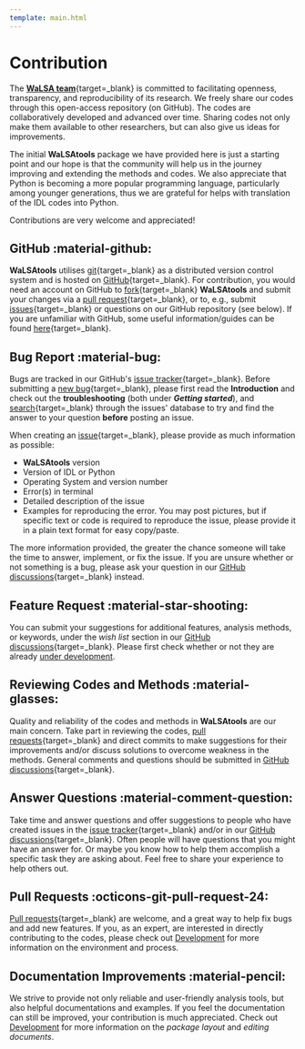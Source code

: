 ```yaml
---
template: main.html
---
```


# Contribution

The [**WaLSA team**][8]{target=_blank} is committed to facilitating openness, transparency, and reproducibility of its research. We freely share our codes through this open-access repository (on GitHub). The codes are collaboratively developed and advanced over time. Sharing codes not only make them available to other researchers, but can also give us ideas for improvements. 

The initial **WaLSAtools** package we have provided here is just a starting point and our hope is that the community will help us in the journey improving and extending the methods and codes. We also appreciate that Python is becoming a more popular programming language, particularly among younger generations, thus we are grateful for helps with translation of the IDL codes into Python.

Contributions are very welcome and appreciated!

## GitHub :material-github:

**WaLSAtools** utilises [git][10]{target=_blank} as a distributed version control system and is hosted on [GitHub][11]{target=_blank}. For contribution, you would need an account on GitHub to [fork][14]{target=_blank} **WaLSAtools** and submit your changes via a [pull request][15]{target=_blank}, or to, e.g., submit [issues][16]{target=_blank} or questions on our GitHub repository (see below). If you are unfamiliar with GitHub, some useful information/guides can be found [here][12]{target=_blank}.

## Bug Report :material-bug:

Bugs are tracked in our GitHub's [issue tracker][4]{target=_blank}. Before submitting a [new bug][5]{target=_blank}, please first read the **Introduction** and check out the **troubleshooting** (both under ***Getting started***), and [search][4]{target=_blank} through the issues' database to try and find the answer to your question **before** posting an issue.

When creating an [issue][5]{target=_blank}, please provide as much information as possible:

  - **WaLSAtools** version
  - Version of IDL or Python
  - Operating System and version number
  - Error(s) in terminal
  - Detailed description of the issue
  - Examples for reproducing the error. You may post pictures, but if specific text or code is required to reproduce the issue, please provide it in a plain text format for easy copy/paste.

The more information provided, the greater the chance someone will take the time to answer, implement, or fix the issue. If you are unsure whether or not something is a bug, please ask your question in our [GitHub discussions][3]{target=_blank} instead.

## Feature Request :material-star-shooting:

You can submit your suggestions for additional features, analysis methods, or keywords, under the *wish list* section in our [GitHub discussions][6]{target=_blank}. Please first check whether or not they are already [under development][17].

## Reviewing Codes and Methods :material-glasses:

Quality and reliability of the codes and methods in **WaLSAtools** are our main concern. Take part in reviewing the codes, [pull requests][9]{target=_blank} and direct commits to make suggestions for their improvements and/or discuss solutions to overcome weakness in the methods. General comments and questions should be submitted in [GitHub discussions][3]{target=_blank}.

## Answer Questions :material-comment-question:

Take time and answer questions and offer suggestions to people who have created issues in the [issue tracker][4]{target=_blank} and/or in our [GitHub discussions][3]{target=_blank}. Often people
will have questions that you might have an answer for.  Or maybe you know how to help them accomplish a specific task
they are asking about. Feel free to share your experience to help others out.

## Pull Requests :octicons-git-pull-request-24:

[Pull requests][9]{target=_blank} are welcome, and a great way to help fix bugs and add new features. If you, as an expert, are interested in directly
contributing to the codes, please check out [Development][7] for more information on the environment and process.

## Documentation Improvements :material-pencil:

We strive to provide not only reliable and user-friendly analysis tools, but also helpful documentations and examples. If you feel the documentation can still be improved, your contribution is much appreciated. Check out [Development][7] for more information on the *package layout* and *editing documents*.

  [3]: https://github.com/WaLSAteam/WaLSAtools/discussions
  [4]: https://github.com/WaLSAteam/WaLSAtools/issues
  [5]: https://github.com/WaLSAteam/WaLSAtools/issues/new
  [6]: https://github.com/WaLSAteam/WaLSAtools/discussions/categories/ideas-wish-list
  [7]: development.md
  [8]: https://WaLSA.team
  [9]: https://github.com/WaLSAteam/WaLSAtools/pulls
  [10]: https://git-scm.com
  [11]: https://github.com/WaLSAteam/WaLSAtools
  [12]: https://docs.github.com/en
  [14]: https://guides.github.com/activities/forking/
  [15]: https://guides.github.com/activities/forking/#making-a-pull-request
  [16]: https://guides.github.com/features/issues/
  [17]: introduction.md#under-development
<br>
